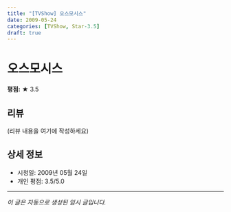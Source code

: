 ```yaml
---
title: "[TVShow] 오스모시스"
date: 2009-05-24
categories: [TVShow, Star-3.5]
draft: true
---
```


# 오스모시스

**평점:** ★ 3.5

## 리뷰

(리뷰 내용을 여기에 작성하세요)

## 상세 정보

- 시청일: 2009년 05월 24일
- 개인 평점: 3.5/5.0

---

*이 글은 자동으로 생성된 임시 글입니다.*
